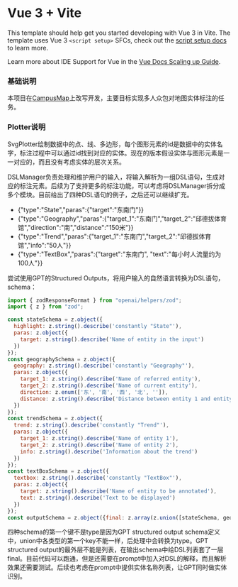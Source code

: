 # Vue 3 + Vite

This template should help get you started developing with Vue 3 in Vite. The template uses Vue 3 `<script setup>` SFCs, check out the [script setup docs](https://v3.vuejs.org/api/sfc-script-setup.html#sfc-script-setup) to learn more.

Learn more about IDE Support for Vue in the [Vue Docs Scaling up Guide](https://vuejs.org/guide/scaling-up/tooling.html#ide-support).

### 基础说明
本项目在[CampusMap](https://github.com/cpxhylty/CampusMap)上改写开发，主要目标实现多人众包对地图实体标注的任务。

### Plotter说明
SvgPlotter绘制数据中的点、线、多边形，每个图形元素的id是数据中的实体名字，标注过程中可以通过id找到对应的实体。现在的版本假设实体与图形元素是一一对应的，而且没有考虑实体的层次关系。

DSLManager负责处理和维护用户的输入，将输入解析为一组DSL语句，生成对应的标注元素。后续为了支持更多的标注功能，可以考虑将DSLManager拆分成多个模块。目前给出了四种DSL语句的例子，之后还可以继续扩充。
* {"type":"State","paras":{"target":"东南门"}}
* {"type":"Geography","paras":{"target_1":"东南门","target_2":"邱德拔体育馆","direction":"南","distance":"150米"}}
* {"type":"Trend","paras":{"target_1":"东南门","target_2":"邱德拔体育馆","info":"50人"}}
* {"type":"TextBox","paras":{"target":"东南门", "text":"每小时人流量约为100人"}}

尝试使用GPT的Structured Outputs，将用户输入的自然语言转换为DSL语句，schema：
```javascript
import { zodResponseFormat } from "openai/helpers/zod";
import { z } from "zod";

const stateSchema = z.object({
  highlight: z.string().describe('constantly "State"'),
  paras: z.object({
    target: z.string().describe('Name of entity in the input')
  })
});
const geographySchema = z.object({
  geography: z.string().describe('constantly "Geography"'),
  paras: z.object({
    target_1: z.string().describe('Name of referred entity'),
    target_2: z.string().describe('Name of current entity'),
    direction: z.enum(['东', '南', '西', '北', '']),
    distance: z.string().describe('Distance between entity 1 and entity 2, can be empty string')
  })
});
const trendSchema = z.object({
  trend: z.string().describe('constantly "Trend"'),
  paras: z.object({
    target_1: z.string().describe('Name of entity 1'),
    target_2: z.string().describe('Name of entity 2'),
    info: z.string().describe('Information about the trend')
  })
});
const textBoxSchema = z.object({
  textbox: z.string().describe('constantly "TextBox"'),
  paras: z.object({
    target: z.string().describe('Name of entity to be annotated'),
    text: z.string().describe('Text to be displayed')
  })
});
const outputSchema = z.object({final: z.array(z.union([stateSchema, geographySchema, trendSchema, textBoxSchema]))});
```
四种schema的第一个键不是type是因为GPT structured output schema定义中，union中各类型的第一个key不能一样，后处理中会转换为type。GPT structured output的最外层不能是列表，在输出schema中给DSL列表套了一层final。目前代码可以跑通，但是还需要在prompt中加入对DSL的解释，而且解析效果还需要测试。后续也考虑在prompt中提供实体名称列表，让GPT同时做实体识别。